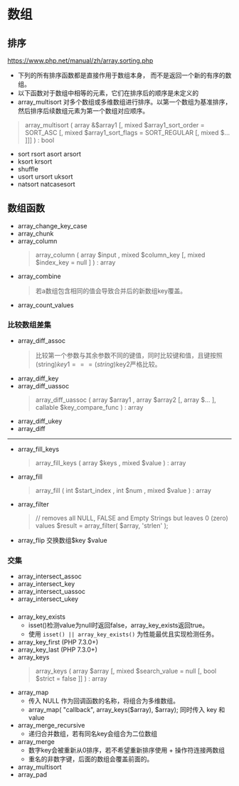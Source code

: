 # 数组

## 排序
https://www.php.net/manual/zh/array.sorting.php

- 下列的所有排序函数都是直接作用于数组本身， 而不是返回一个新的有序的数组。
- 以下函数对于数组中相等的元素，它们在排序后的顺序是未定义的
- array_multisort
对多个数组或多维数组进行排序。以第一个数组为基准排序，然后排序后续数组元素为第一个数组对应顺序。
>array_multisort ( array &$array1 [, mixed $array1_sort_order = SORT_ASC [, mixed $array1_sort_flags = SORT_REGULAR [, mixed $... ]]] ) : bool
- sort rsort asort arsort
- ksort krsort
- shuffle
- usort ursort uksort 
- natsort natcasesort

## 数组函数
- array_change_key_case
- array_chunk
- array_column
  > array_column ( array $input , mixed $column_key [, mixed $index_key = null ] ) : array
- array_combine
  > 若a数组包含相同的值会导致合并后的新数组key覆盖。
- array_count_values

### 比较数组差集
- array_diff_assoc
  > 比较第一个参数与其余参数不同的键值，同时比较键和值，且键按照(string)$key1 === (string)$key2严格比较。
- array_diff_key
- array_diff_uassoc
  > array_diff_uassoc ( array $array1 , array $array2 [, array $... ], callable $key_compare_func ) : array
- array_diff_ukey
- array_diff

---

- array_fill_keys
  >array_fill_keys ( array $keys , mixed $value ) : array
- array_fill 
  >array_fill ( int $start_index , int $num , mixed $value ) : array
- array_filter
  >// removes all NULL, FALSE and Empty Strings but leaves 0 (zero) values
  $result = array_filter( $array, 'strlen' );
- array_flip 交换数组$key $value

### 交集
- array_intersect_assoc
- array_intersect_key
- array_intersect_uassoc
- array_intersect_ukey

### 
- array_key_exists
  - isset()检测value为null时返回false，array_key_exists返回true。
  - 使用 `isset() || array_key_exists()` 为性能最优且实现检测任务。
- array_key_first   (PHP 7.3.0+)
- array_key_last    (PHP 7.3.0+)
- array_keys   
  > array_keys ( array $array [, mixed $search_value = null [, bool $strict = false ]] ) : array
- array_map
  - 传入 NULL 作为回调函数的名称，将组合为多维数组。 
  - array_map( "callback", array_keys($array), $array); 同时传入 key 和 value
- array_merge_recursive 
  - 递归合并数组，若有同名key会组合为二位数组
- array_merge
  - 数字key会被重新从0排序，若不希望重新排序使用 + 操作符连接两数组
  - 重名的非数字键，后面的数组会覆盖前面的。
- array_multisort
- array_pad










